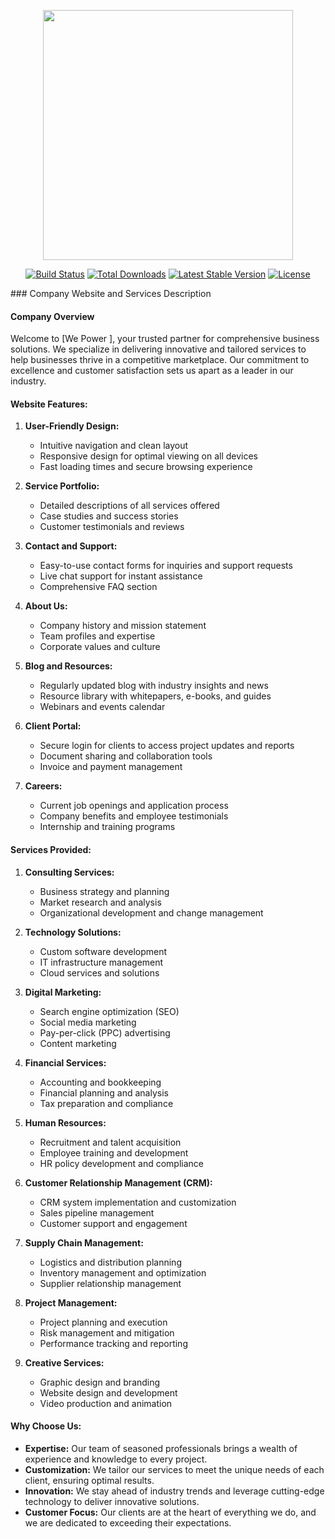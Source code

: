 <p align="center"><a href="https://laravel.com" target="_blank"><img src="https://raw.githubusercontent.com/laravel/art/master/logo-lockup/5%20SVG/2%20CMYK/1%20Full%20Color/laravel-logolockup-cmyk-red.svg" width="400"></a></p>

<p align="center">
<a href="https://travis-ci.org/laravel/framework"><img src="https://travis-ci.org/laravel/framework.svg" alt="Build Status"></a>
<a href="https://packagist.org/packages/laravel/framework"><img src="https://poser.pugx.org/laravel/framework/d/total.svg" alt="Total Downloads"></a>
<a href="https://packagist.org/packages/laravel/framework"><img src="https://poser.pugx.org/laravel/framework/v/stable.svg" alt="Latest Stable Version"></a>
<a href="https://packagist.org/packages/laravel/framework"><img src="https://poser.pugx.org/laravel/framework/license.svg" alt="License"></a>
</p>
### Company Website and Services Description

#### Company Overview
Welcome to [We Power ], your trusted partner for comprehensive business solutions. We specialize in delivering innovative and tailored services to help businesses thrive in a competitive marketplace. Our commitment to excellence and customer satisfaction sets us apart as a leader in our industry.

#### Website Features:
1. **User-Friendly Design:**
   - Intuitive navigation and clean layout
   - Responsive design for optimal viewing on all devices
   - Fast loading times and secure browsing experience

2. **Service Portfolio:**
   - Detailed descriptions of all services offered
   - Case studies and success stories
   - Customer testimonials and reviews

3. **Contact and Support:**
   - Easy-to-use contact forms for inquiries and support requests
   - Live chat support for instant assistance
   - Comprehensive FAQ section

4. **About Us:**
   - Company history and mission statement
   - Team profiles and expertise
   - Corporate values and culture

5. **Blog and Resources:**
   - Regularly updated blog with industry insights and news
   - Resource library with whitepapers, e-books, and guides
   - Webinars and events calendar

6. **Client Portal:**
   - Secure login for clients to access project updates and reports
   - Document sharing and collaboration tools
   - Invoice and payment management

7. **Careers:**
   - Current job openings and application process
   - Company benefits and employee testimonials
   - Internship and training programs

#### Services Provided:

1. **Consulting Services:**
   - Business strategy and planning
   - Market research and analysis
   - Organizational development and change management

2. **Technology Solutions:**
   - Custom software development
   - IT infrastructure management
   - Cloud services and solutions

3. **Digital Marketing:**
   - Search engine optimization (SEO)
   - Social media marketing
   - Pay-per-click (PPC) advertising
   - Content marketing

4. **Financial Services:**
   - Accounting and bookkeeping
   - Financial planning and analysis
   - Tax preparation and compliance

5. **Human Resources:**
   - Recruitment and talent acquisition
   - Employee training and development
   - HR policy development and compliance

6. **Customer Relationship Management (CRM):**
   - CRM system implementation and customization
   - Sales pipeline management
   - Customer support and engagement

7. **Supply Chain Management:**
   - Logistics and distribution planning
   - Inventory management and optimization
   - Supplier relationship management

8. **Project Management:**
   - Project planning and execution
   - Risk management and mitigation
   - Performance tracking and reporting

9. **Creative Services:**
   - Graphic design and branding
   - Website design and development
   - Video production and animation

#### Why Choose Us:
- **Expertise:** Our team of seasoned professionals brings a wealth of experience and knowledge to every project.
- **Customization:** We tailor our services to meet the unique needs of each client, ensuring optimal results.
- **Innovation:** We stay ahead of industry trends and leverage cutting-edge technology to deliver innovative solutions.
- **Customer Focus:** Our clients are at the heart of everything we do, and we are dedicated to exceeding their expectations.

